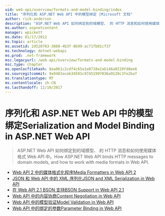 ```yaml
---
uid: web-api/overview/formats-and-model-binding/index
title: "序列化和 ASP.NET Web API 中的模型绑定 |Microsoft 文档"
author: rick-anderson
description: "ASP.NET Web API 如何绑定到的域模型、 的 HTTP 消息和如何使用媒体格式 Web API 中。"
ms.author: aspnetcontent
manager: wpickett
ms.date: 01/17/2012
ms.topic: article
ms.assetid: 2d520763-3860-4b3f-8b99-ac71fb01cf37
ms.technology: dotnet-webapi
ms.prod: .net-framework
msc.legacyurl: /web-api/overview/formats-and-model-binding
msc.type: chapter
ms.openlocfilehash: 8aa061c2cdf4c65a1e0718e2ab146a0220fd8ee6
ms.sourcegitcommit: 9a9483aceb34591c97451997036a9120c3fe2baf
ms.translationtype: MT
ms.contentlocale: zh-CN
ms.lasthandoff: 11/10/2017
---
```

<a name="serialization-and-model-binding-in-aspnet-web-api"></a><span data-ttu-id="f73ef-103">序列化和 ASP.NET Web API 中的模型绑定</span><span class="sxs-lookup"><span data-stu-id="f73ef-103">Serialization and Model Binding in ASP.NET Web API</span></span>
====================
> <span data-ttu-id="f73ef-104">ASP.NET Web API 如何绑定到的域模型、 的 HTTP 消息和如何使用媒体格式 Web API 中。</span><span class="sxs-lookup"><span data-stu-id="f73ef-104">How ASP.NET Web API binds HTTP messages to domain models, and how to work with media formats in Web API.</span></span>


- [<span data-ttu-id="f73ef-105">Web API 2 中的媒体格式化程序</span><span class="sxs-lookup"><span data-stu-id="f73ef-105">Media Formatters in Web API 2</span></span>](media-formatters.md)
- [<span data-ttu-id="f73ef-106">JSON 和 Web API 中的 XML 序列化</span><span class="sxs-lookup"><span data-stu-id="f73ef-106">JSON and XML Serialization in Web API</span></span>](json-and-xml-serialization.md)
- [<span data-ttu-id="f73ef-107">在 Web API 2.1 BSON 支持</span><span class="sxs-lookup"><span data-stu-id="f73ef-107">BSON Support in Web API 2.1</span></span>](bson-support-in-web-api-21.md)
- [<span data-ttu-id="f73ef-108">Web API 中的内容协商</span><span class="sxs-lookup"><span data-stu-id="f73ef-108">Content Negotiation in Web API</span></span>](content-negotiation.md)
- [<span data-ttu-id="f73ef-109">Web API 中的模型验证</span><span class="sxs-lookup"><span data-stu-id="f73ef-109">Model Validation in Web API</span></span>](model-validation-in-aspnet-web-api.md)
- [<span data-ttu-id="f73ef-110">Web API 中的绑定的参数</span><span class="sxs-lookup"><span data-stu-id="f73ef-110">Parameter Binding in Web API</span></span>](parameter-binding-in-aspnet-web-api.md)

